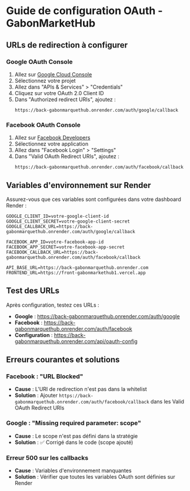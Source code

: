 # Guide de configuration OAuth - GabonMarketHub

## URLs de redirection à configurer

### Google OAuth Console
1. Allez sur [Google Cloud Console](https://console.cloud.google.com/)
2. Sélectionnez votre projet
3. Allez dans "APIs & Services" > "Credentials"
4. Cliquez sur votre OAuth 2.0 Client ID
5. Dans "Authorized redirect URIs", ajoutez :
   ```
   https://back-gabonmarquethub.onrender.com/auth/google/callback
   ```

### Facebook OAuth Console
1. Allez sur [Facebook Developers](https://developers.facebook.com/)
2. Sélectionnez votre application
3. Allez dans "Facebook Login" > "Settings"
4. Dans "Valid OAuth Redirect URIs", ajoutez :
   ```
   https://back-gabonmarquethub.onrender.com/auth/facebook/callback
   ```

## Variables d'environnement sur Render

Assurez-vous que ces variables sont configurées dans votre dashboard Render :

```
GOOGLE_CLIENT_ID=votre-google-client-id
GOOGLE_CLIENT_SECRET=votre-google-client-secret
GOOGLE_CALLBACK_URL=https://back-gabonmarquethub.onrender.com/auth/google/callback

FACEBOOK_APP_ID=votre-facebook-app-id
FACEBOOK_APP_SECRET=votre-facebook-app-secret
FACEBOOK_CALLBACK_URL=https://back-gabonmarquethub.onrender.com/auth/facebook/callback

API_BASE_URL=https://back-gabonmarquethub.onrender.com
FRONTEND_URL=https://front-gabonmarkethub1.vercel.app
```

## Test des URLs

Après configuration, testez ces URLs :
- **Google** : https://back-gabonmarquethub.onrender.com/auth/google
- **Facebook** : https://back-gabonmarquethub.onrender.com/auth/facebook
- **Configuration** : https://back-gabonmarquethub.onrender.com/api/oauth-config

## Erreurs courantes et solutions

### Facebook : "URL Blocked"
- **Cause** : L'URI de redirection n'est pas dans la whitelist
- **Solution** : Ajouter `https://back-gabonmarquethub.onrender.com/auth/facebook/callback` dans les Valid OAuth Redirect URIs

### Google : "Missing required parameter: scope"
- **Cause** : Le scope n'est pas défini dans la stratégie
- **Solution** : ✅ Corrigé dans le code (scope ajouté)

### Erreur 500 sur les callbacks
- **Cause** : Variables d'environnement manquantes
- **Solution** : Vérifier que toutes les variables OAuth sont définies sur Render
